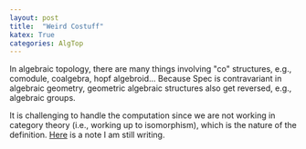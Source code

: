 ```yaml
---
layout: post
title:  "Weird Costuff"
katex: True
categories: AlgTop
---
```


In algebraic topology, there are many things involving "co" structures, e.g., comodule, coalgebra, hopf algebroid... Because Spec is contravariant in algebraic geometry, geometric algebraic structures also get reversed, e.g., algebraic groups. 

It is challenging to handle the computation since we are not working in category theory (i.e., working up to isomorphism), which is the nature of the definition. [Here](/notes/costuff.pdf) is a note I am still writing.